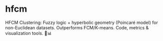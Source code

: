 # hfcm
HFCM Clustering: Fuzzy logic + hyperbolic geometry (Poincaré model) for non-Euclidean datasets. Outperforms FCM/K-means. Code, metrics &amp; visualization tools. 🚀📊
